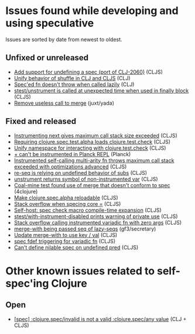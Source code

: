 # Issues found while developing and using speculative

Issues are sorted by date from newest to oldest.

## Unfixed or unreleased

- [Add support for undefining a spec (port of CLJ-2060)](https://dev.clojure.org/jira/browse/CLJS-3049) (CLJS)
- [Unify behavior of shuffle in CLJ and CLJS](https://dev.clojure.org/jira/browse/CLJ-2470) (CLJ)
- [Spec'ed fn doesn't throw when called lazily](https://dev.clojure.org/jira/browse/CLJ-2443) (CLJ)
- [stest/unstrument is called at unexpected time when used in finally block](https://dev.clojure.org/jira/browse/CLJS-2949) (CLJS)
- [Remove useless call to merge](https://github.com/juxt/yada/pull/246) (juxt/yada)

## Fixed and released

- [Instrumenting next gives maximum call stack size exceeded](https://dev.clojure.org/jira/browse/CLJS-3023) (CLJS)
- [Requiring clojure.spec.test.alpha loads clojure.test.check](https://dev.clojure.org/jira/browse/CLJS-2964) (CLJS)
- [Unify namespace for interacting with clojure.test.check](https://dev.clojure.org/jira/browse/CLJS-2952) (CLJS)
- [+ can't be instrumented in Planck REPL](https://github.com/borkdude/speculative/issues/214) (Planck)
- [Instrumented self-calling multi-arity fn throws maximum call stack exceeded with optimizations advanced](https://dev.clojure.org/jira/browse/CLJS-2995) (CLJS)
- [re-seq is relying on undefined behavior of subs](https://dev.clojure.org/jira/browse/CLJS-2979) (CLJS)
- [unstrument returns symbol of non-instrumented var](https://dev.clojure.org/jira/browse/CLJS-2975) (CLJS)
- [Coal-mine test found use of merge that doesn't conform to spec](https://github.com/borkdude/speculative/issues/113) (4clojure)
- [Make clojure.spec.alpha reloadable](https://dev.clojure.org/jira/browse/CLJS-2967) (CLJS)
- [Stack overflow when specing core =](https://dev.clojure.org/jira/browse/CLJS-2956) (CLJS)
- [Self-host: spec check macro compile-time expansion](https://dev.clojure.org/jira/browse/CLJS-2955) (CLJS)
- [stest/with-instrument-disabled prints warning of private use](https://dev.clojure.org/jira/browse/CLJS-2953) (CLJS)
- [Stack overflow calling instrumented variadic fn with zero args](https://dev.clojure.org/jira/browse/CLJS-2948) (CLJS)
- [merge-with being passed seq of lazy-seqs](https://github.com/gf3/secretary/issues/100) (gf3/secretary)
- [Update merge-with to use key / val](https://dev.clojure.org/jira/browse/CLJS-2943) (CLJS)
- [spec fdef triggering for variadic fn](https://dev.clojure.org/jira/browse/CLJS-2942) (CLJS)
- [Can't define nilable spec on undefined pred](https://dev.clojure.org/jira/browse/CLJS-2940) (CLJS)

# Other known issues related to self-spec'ing Clojure

## Open

- [\[spec\] :clojure.spec/invalid is not a valid :clojure.spec/any value](https://dev.clojure.org/jira/browse/CLJ-1966) (CLJ + CLJS)
